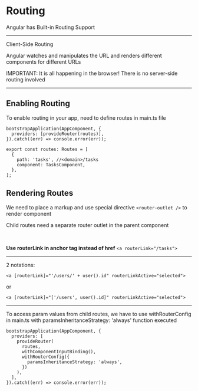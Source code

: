 # Routing

Angular has Built-in Routing Support

<hr>

Client-Side Routing

Angular watches and manipulates the URL and renders different components for different URLs

IMPORTANT: It is all happening in the browser! There is no server-side routing involved

<hr>

## Enabling Routing

To enable routing in your app, need to define routes in main.ts file

```
bootstrapApplication(AppComponent, {
  providers: [provideRouter(routes)],
}).catch((err) => console.error(err));
```

```
export const routes: Routes = [
  {
    path: 'tasks', //<domain>/tasks
    component: TasksComponent,
  },
];
```

## Rendering Routes

We need to place a markup and use special directive `<router-outlet />` to render component

Child routes need a separate router outlet in the parent component

<br>

**Use routerLink in anchor tag instead of href** `<a routerLink="/tasks">`

<hr>

2 notations:

`<a [routerLink]="'/users/' + user().id" routerLinkActive="selected">`

or

`<a [routerLink]="['/users', user().id]" routerLinkActive="selected">`

<hr>

To access param values from child routes, we have to use withRouterConfig in main.ts with paramsInheritanceStrategy: 'always' function executed

```
bootstrapApplication(AppComponent, {
  providers: [
    provideRouter(
      routes,
      withComponentInputBinding(),
      withRouterConfig({
        paramsInheritanceStrategy: 'always',
      })
    ),
  ],
}).catch((err) => console.error(err));
```
